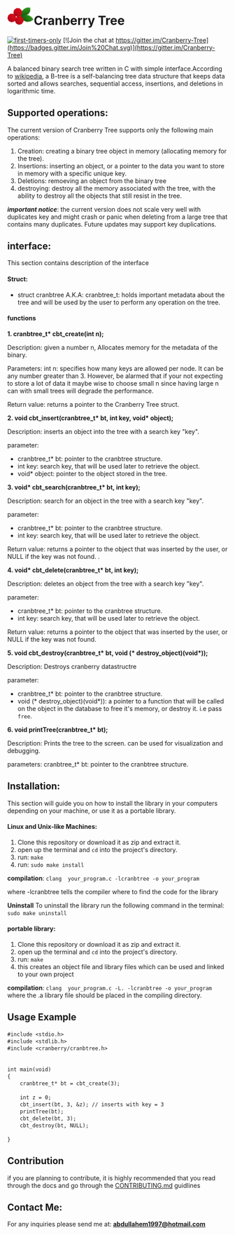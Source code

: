 <h1><img src ="docs/Art/cranberries_white_small.png" alt = "cranberries" width="12%">Cranberry Tree</h1>

[![first-timers-only](https://img.shields.io/badge/first--timers--only-friendly-blue.svg?style=flat-square)](https://www.firsttimersonly.com/)
[![Join the chat at https://gitter.im/Cranberry-Tree](https://badges.gitter.im/Join%20Chat.svg)](https://gitter.im/Cranberry-Tree)

A balanced binary search tree written in C with simple interface.According to [wikipedia](https://en.wikipedia.org/wiki/B-tree), a B-tree is a self-balancing tree data structure that keeps data sorted and allows searches, sequential access, insertions, and deletions in logarithmic time. 


## Supported operations: 

The current version of Cranberry Tree supports only the following main operations: 

1. Creation: creating a binary tree object in memory (allocating memory for the tree).
2. Insertions: inserting an object, or a pointer to the data you want to store in memory with a specific unique key.
3. Deletions: remoeving an object from the binary tree
4. destroying: destroy all the memory associated with the tree, with the ability to destroy all the objects that still resist in the tree.

_**important notice**_: the current version does not scale very well with duplicates key and might crash or panic when deleting from a large tree that contains many duplicates. Future updates may support key duplications.

## interface: 
This section contains description of the interface

#### Struct: 

- struct cranbtree A.K.A: cranbtree_t: holds important metadata about the tree and will be used by the user to perform any operation on the tree.

#### functions

<b>1. cranbtree_t* cbt_create(int n);</b>

Description: given a number n, Allocates memory for the metadata of the binary.

Parameters: int n: specifies how many keys are allowed per node. It can be any number greater than 3. However, be alarmed that if your not expecting to store a lot of data it maybe wise to choose small n since having large n can with small trees will degrade the performance.

Return value: returns a pointer to the Cranberry Tree struct.


<b>2. void cbt_insert(cranbtree_t* bt, int key, void* object);</b>

Description: inserts an object into the tree with a search key "key".

parameter: 
- cranbtree_t* bt: pointer to the cranbtree structure.
- int key: search key, that will be used later to retrieve the object.
- void* object: pointer to the object stored in the tree.


<b>3. void* cbt_search(cranbtree_t* bt, int key);</b>

Description: search for an object in the tree with a search key "key".

parameter: 
- cranbtree_t* bt: pointer to the cranbtree structure.
- int key: search key, that will be used later to retrieve the object.

Return value: returns a pointer to the object that was inserted by the user, or NULL if the key was not found. .

<b>4. void* cbt_delete(cranbtree_t* bt, int key);</b>

Description: deletes an object from the tree with a search key "key".

parameter: 
- cranbtree_t* bt: pointer to the cranbtree structure.
- int key: search key, that will be used later to retrieve the object.

Return value: returns a pointer to the object that was inserted by the user, or NULL if the key was not found.

<b>5. void cbt_destroy(cranbtree_t* bt, void (* destroy_object)(void*));</b>

Description: Destroys cranberry datastructre

parameter: 
- cranbtree_t* bt: pointer to the cranbtree structure.
- void (* destroy_object)(void*)): a pointer to a function that will be called on the object in the database to free it's memory, or destroy it. i.e pass `free`. 

<b>6. void printTree(cranbtree_t* bt);</b>

Description: Prints the tree to the screen. can be used for visualization and debugging.

parameters: cranbtree_t* bt: pointer to the cranbtree structure.


## Installation: 
This section will guide you on how to install the library in your computers depending on your machine, or use it as a portable library.


#### Linux and Unix-like Machines: 
1. Clone this repository or download it as zip and extract it.
2. open up the terminal and `cd` into the project's directory.
3. run: `make`
4. run: `sudo make install`

**compilation**: `clang  your_program.c -lcranbtree -o your_program`

where -lcranbtree tells the compiler where to find the code for the library 

**Uninstall**
To uninstall the library run the following command in the terminal: 
`sudo make uninstall`

#### portable library: 
1. Clone this repository or download it as zip and extract it.
2. open up the terminal and `cd` into the project's directory.
3. run: `make`
4. this creates an object file and library files which can be used and linked to your own project

**compilation**: `clang  your_program.c -L. -lcranbtree -o your_program`
where the .a library file should be placed in the compiling directory.


## Usage Example

```
#include <stdio.h>
#include <stdlib.h>
#include <cranberry/cranbtree.h>


int main(void)
{
	cranbtree_t* bt = cbt_create(3);

	int z = 0; 
	cbt_insert(bt, 3, &z); // inserts with key = 3
	printTree(bt);
	cbt_delete(bt, 3);	
	cbt_destroy(bt, NULL);

}
```

## Contribution
if you are planning to contribute, it is highly recommended that you read through the docs and go through the [CONTRIBUTING.md](CONTRIBUTING.md) guidlines

## Contact Me: 

For any inquiries please send me at: **abdullahem1997@hotmail.com**
